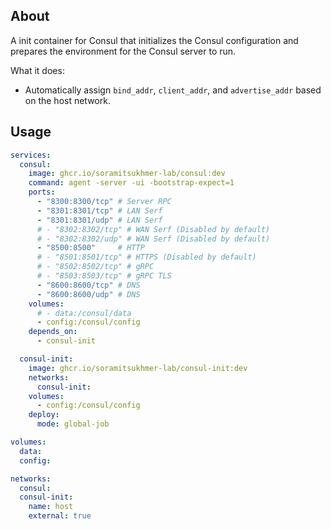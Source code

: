 ## About
A init container for Consul that initializes the Consul configuration and prepares the environment for the Consul server to run.

What it does:
- Automatically assign `bind_addr`, `client_addr`, and `advertise_addr` based on the host network.

## Usage

```yml
services:
  consul:
    image: ghcr.io/soramitsukhmer-lab/consul:dev
    command: agent -server -ui -bootstrap-expect=1
    ports:
      - "8300:8300/tcp" # Server RPC
      - "8301:8301/tcp" # LAN Serf
      - "8301:8301/udp" # LAN Serf
      # - "8302:8302/tcp" # WAN Serf (Disabled by default)
      # - "8302:8302/udp" # WAN Serf (Disabled by default)
      - "8500:8500"     # HTTP
      # - "8501:8501/tcp" # HTTPS (Disabled by default)
      # - "8502:8502/tcp" # gRPC
      # - "8503:8503/tcp" # gRPC TLS
      - "8600:8600/tcp" # DNS
      - "8600:8600/udp" # DNS
    volumes:
      # - data:/consul/data
      - config:/consul/config
    depends_on:
      - consul-init

  consul-init:
    image: ghcr.io/soramitsukhmer-lab/consul-init:dev
    networks:
      consul-init:
    volumes:
      - config:/consul/config
    deploy:
      mode: global-job

volumes:
  data:
  config:

networks:
  consul:
  consul-init:
    name: host
    external: true
```
